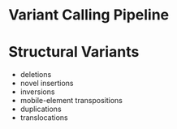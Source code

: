 # Variant Calling Pipeline

# Structural Variants

- deletions
- novel insertions
- inversions
- mobile-element transpositions
- duplications
- translocations


